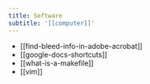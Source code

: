 ```yaml
---
title: Software
subtitle: '[[computer]]'
---
```


- [[find-bleed-info-in-adobe-acrobat]]
- [[google-docs-shortcuts]]
- [[what-is-a-makefile]]
- [[vim]]
